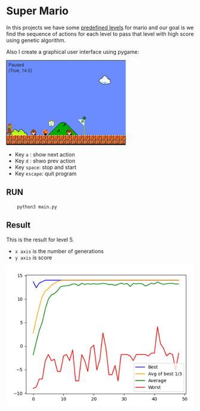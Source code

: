 # Super Mario

In this projects we have some [predefined levels](./levels/) for mario and our goal is we find the sequence of actions for each level to pass that level with high score using genetic algorithm.

Also I create a graphical user interface using pygame:

![](./Level.png)

*   Key `a` : show next action
*   Key `d` : shwo prev action
*   Key `space`: stop and start
*   Key `escape`: quit program


## RUN
        python3 main.py

## Result
This is the result for level 5.
*   `x axis` is the number of generations
*   `y axis` is score

![](./res.png)